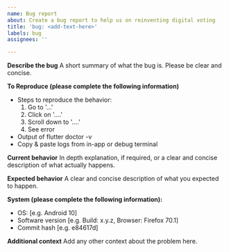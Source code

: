```yaml
---
name: Bug report
about: Create a bug report to help us on reinventing digital voting
title: 'bug: <add-text-here>'
labels: bug
assignees: ''

---
```


**Describe the bug**
A short summary of what the bug is. Please be clear and concise.

**To Reproduce (please complete the following information)**
- Steps to reproduce the behavior:
    1. Go to '...'
    2. Click on '....'
    3. Scroll down to '....'
    4. See error
- Output of flutter doctor -v
- Copy & paste logs from in-app or debug terminal

**Current behavior**
In depth explanation, if required, or a clear and concise description of what actually happens.

**Expected behavior**
A clear and concise description of what you expected to happen.

**System (please complete the following information):**
 - OS: [e.g. Android 10]
 - Software version [e.g. Build: x.y.z, Browser: Firefox 70.1]
 - Commit hash [e.g. e84617d]

**Additional context**
Add any other context about the problem here.
